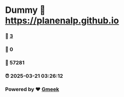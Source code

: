# Dummy :link: https://planenalp.github.io 
### :page_facing_up: [3](https://planenalp.github.io/tag.html) 
### :speech_balloon: 0 
### :hibiscus: 57281 
### :alarm_clock: 2025-03-21 03:26:12 
### Powered by :heart: [Gmeek](https://github.com/Meekdai/Gmeek)
